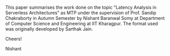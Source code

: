 This paper summarises the work done on the topic "Latency Analysis in Serverless Architectures" as MTP under the supervision of Prof. Sandip Chakraborty in Autumn Semester by Nishant Baranwal Somy at Department of Computer Science and Engineering at IIT Kharagpur. The format used was originally developed by Sarthak Jain.

Cheers!

Nishant
